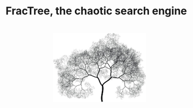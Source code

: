 # FracTree, the chaotic search engine

<p align="center" style="margin: 3em">
  <a href="https://github.com/fsiconha/fractree-search-engine">
    <img src="fractree-img.jpg" alt="fractree-search"/ width="250">
  </a>
</p>
 
